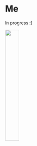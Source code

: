 # Me

In progress :]

<img src="https://user-images.githubusercontent.com/84154246/204631123-0e1d7bb3-255e-410d-9fb0-37ff1bda9f91.png" width=30% height=30%>
